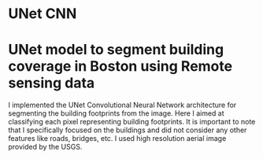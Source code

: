 # UNet CNN
# UNet model to segment building coverage in Boston using Remote sensing data

I implemented the UNet Convolutional Neural Network architecture for segmenting the building
footprints from the image. Here I aimed at classifying each pixel representing building footprints.
It is important to note that I specifically focused on the buildings and did not consider any other
features like roads, bridges, etc. I used high resolution aerial image provided by the USGS. 


